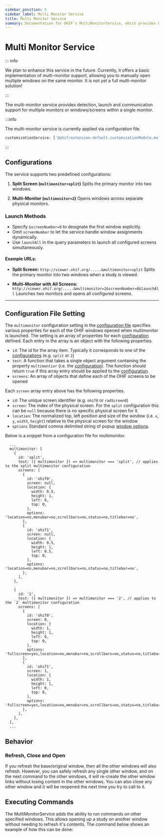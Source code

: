 ```yaml
---
sidebar_position: 5
sidebar_label: Multi Monitor Service
title: Multi Monitor Service
summary: Documentation for OHIF's MultiMonitorService, which provides basic support for opening and managing multiple viewer windows, including split-screen options and cross-window communication capabilities.
---
```



# Multi Monitor Service

::: info

We plan to enhance this service in the future. Currently, it offers a basic implementation of multi-monitor support, allowing you to manually open multiple windows on the same monitor. It is not yet a full multi-monitor solution!

:::




The multi-monitor service provides detection, launch and communication support
for multiple monitors or windows/screens within a single monitor.

:::info

The multi-monitor service is currently applied via configuration file.

```js
customizationService: ['@ohif/extension-default.customizationModule.multimonitor'],
```

:::



## Configurations
The service supports two predefined configurations:

1. **Split Screen (`multimonitor=split`)**
   Splits the primary monitor into two windows.

2. **Multi-Monitor (`multimonitor=2`)**
   Opens windows across separate physical monitors.

### Launch Methods
- Specify `&screenNumber=0` to designate the first window explicitly.
- Omit `screenNumber` to let the service handle window assignments dynamically.
- Use `launchAll` in the query parameters to launch all configured screens simultaneously.

#### Example URLs:
- **Split Screen:**
  `http://viewer.ohif.org/.....&multimonitor=split`
  Splits the primary monitor into two windows when a study is viewed.

- **Multi-Monitor with All Screens:**
  `http://viewer.ohif.org/.....&multimonitor=2&screenNumber=0&launchAll`
  Launches two monitors and opens all configured screens.

---

## Configuration File Setting

The `multimonitor` configuration setting in the
[configuration file](../../../configuration/configurationFiles.md) specifies various
properties for each of the OHIF windows opened when multimonitor is launched. The setting is
an array of properties for each [configuration](#configurations) defined.
Each entry in the array is an object with the following properties.

- `id`: The id for the array item. Typically it corresponds to one of the
[configurations](#configurations) (e.g. `split` or `2`)
- `test`: A function that takes a single object argument containing the property
`multimontior` (i.e. the [configuration](#configurations)). The function should return `true`
if this array entry should be applied to the [configuration](#configurations).
- `screens`: An array of objects that define each of the OHIF screens to be opened

Each `screen` array entry above has the following properties.

- `id`: The unique screen identifier (e.g. `ohif0` or `radScreen0`)
- `screen`: The index of the physical screen. For the `split` configuration this can
be `null` because there is no specific physical screen for it.
- `location`: The normalized top, left position and size of the window
(i.e. `x`, `y`, `width`, `height`) relative to the physical screen for the window
- `options` Standard comma delimited string of popup
[window options](https://developer.mozilla.org/en-US/docs/Web/API/Window/open#windowfeatures).

Below is a snippet from a configuration file for multimonitor.
```
  ...
  multimonitor: [
    {
      id: 'split',
      test: ({ multimonitor }) => multimonitor === 'split', // applies to the split multimonitor configuration
      screens: [
        {
          id: 'ohif0',
          screen: null,
          location: {
            width: 0.5,
            height: 1,
            left: 0,
            top: 0,
          },
          options: 'location=no,menubar=no,scrollbars=no,status=no,titlebar=no',
        },
        {
          id: 'ohif1',
          screen: null,
          location: {
            width: 0.5,
            height: 1,
            left: 0.5,
            top: 0,
          },
          options: 'location=no,menubar=no,scrollbars=no,status=no,titlebar=no',
        },
      ],
    },

    {
      id: '2',
      test: ({ multimonitor }) => multimonitor === '2', // applies to the `2` multimonitor configuration
      screens: [
        {
          id: 'ohif0',
          screen: 0,
          location: {
            width: 1,
            height: 1,
            left: 0,
            top: 0,
          },
          options: 'fullscreen=yes,location=no,menubar=no,scrollbars=no,status=no,titlebar=no',
        },
        {
          id: 'ohif1',
          screen: 1,
          location: {
            width: 1,
            height: 1,
            left: 0,
            top: 0,
          },
          options: 'fullscreen=yes,location=no,menubar=no,scrollbars=no,status=no,titlebar=no',
        },
      ],
    },
  ],
  ...
```

## Behavior

### Refresh, Close and Open
If you refresh the base/original window, then all the other windows will also
refresh.  However, you can safely refresh any single other window, and on the next
command to the other windows, it will re-create the other window links without
losing content in the other windows.  You can also close any other window and
it will be reopened the next time you try to call to it.


## Executing Commands
The MultiMonitorService adds the ability to run commands on other specified windows.
This allows opening up a study on another window without needing to refresh
it's contents.  The command below shows an example of how this can be done:
